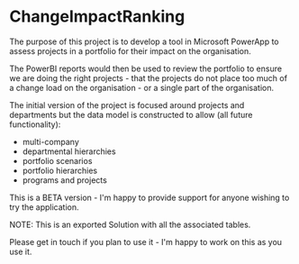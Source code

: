 # ChangeImpactRanking
The purpose of this project is to develop a tool in Microsoft PowerApp to assess projects in a portfolio for their impact on the organisation. 

The PowerBI reports would then be used to review the portfolio to ensure we are doing the right projects - that the projects do not place too much of a change load on the organisation - or a single part of the organisation.

The initial version of the project is focused around projects and departments but the data model is constructed to allow (all future functionality):
 - multi-company
 - departmental hierarchies
 - portfolio scenarios
 - portfolio hierarchies
 - programs and projects


This is a BETA version - I'm happy to provide support for anyone wishing to try the application.

NOTE: This is an exported Solution with all the associated tables.  

Please get in touch if you plan to use it - I'm happy to work on this as you use it.
